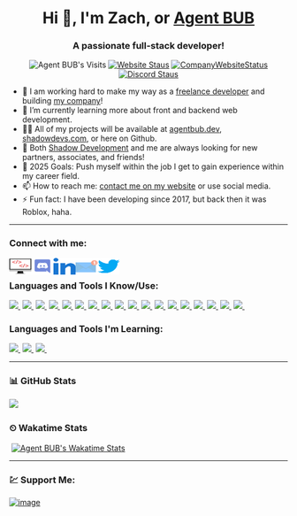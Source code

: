 <h1 align="center">Hi 👋, I'm Zach, or <a href="https://agentbub.dev">Agent BUB</a></h1>
<h3 align="center">A passionate full-stack developer!</h3>

<p align="center">
<img src="https://komarev.com/ghpvc/?username=agentbub&label=Profile%20views&color=red&style=flat-square" alt="Agent BUB's Visits" />
<a href="https://agentbub.dev" target="_blank"><img src="https://img.shields.io/website?down_color=red&down_message=Offline&label=My%20Site&style=flat-square&up_color=brightgreen&up_message=Online&url=https%3A%2F%2Fagentbub.dev" alt="Website Staus" /></a>
<a href="https://shadowdevs.com" target="_blank"><img src="https://img.shields.io/website?down_color=red&down_message=Offline&label=Company%20Site&style=flat-square&up_color=brightgreen&up_message=Online&url=https%3A%2F%2Fshadowdevs.com" alt="CompanyWebsiteStatus" /></a>
<a href="https://shadowdevs.com/discord" target="_blank"><img src="https://img.shields.io/discord/352577622103949312?color=blue&label=Discord&style=flat-square" alt="Discord Staus" /></a>
</p>

- 🔭 I am working hard to make my way as a [freelance developer][website] and building [my company][sdwebsite]!
- 🌱 I’m currently learning more about front and backend web development.
- 👨‍💻 All of my projects will be available at [agentbub.dev][website], [shadowdevs.com][sdwebsite], or here on Github.
- 👯 Both [Shadow Development][sdpartner] and me are always looking for new partners, associates, and friends!
- 🥅 2025 Goals: Push myself within the job I get to gain experience within my career field.
- 📫 How to reach me: [contact me on my website][website] or use social media.
- ⚡ Fun fact: I have been developing since 2017, but back then it was Roblox, haha.

---

### Connect with me:

[<img align="left" alt="agentbub.dev" height="30" width="40" src="https://raw.githubusercontent.com/AgentBUB/AgentBUB/main/src/images/website.svg" />][website]
[<img align="left" alt="Agent BUB | Discord" height="30" width="40" src="https://raw.githubusercontent.com/AgentBUB/AgentBUB/main/src/images/discord.svg" />][discord]
[<img align="left" alt="Agent BUB | LinkedIn" height="30" width="40" src="https://raw.githubusercontent.com/AgentBUB/AgentBUB/main/src/images/linked-in-alt.svg" />][linkedin]
[<img align="left" alt="Agent BUB | Email" height="30" width="40" src="https://raw.githubusercontent.com/AgentBUB/AgentBUB/main/src/images/email.svg" />][email]
[<img align="left" alt="Agent BUB | Twitter" height="30" width="40" src="https://raw.githubusercontent.com/AgentBUB/AgentBUB/main/src/images/twitter.svg" />][twitter]

<br />

### Languages and Tools I Know/Use:

[![](https://img.shields.io/badge/HTML-E34F26?style=for-the-badge&logo=html5&logoColor=white)&nbsp;][html]
[![](https://img.shields.io/badge/CSS-1572B6?style=for-the-badge&logo=css3&logoColor=white)&nbsp;][CSS]
[![](https://img.shields.io/badge/JavaScript-F7DF1E?style=for-the-badge&logo=javascript&logoColor=black)&nbsp;][JS]
[![](https://img.shields.io/badge/DISCORDJS-7289DA?style=for-the-badge&logo=DISCORD&logoColor=white)&nbsp;][DISCORDJS]
[![](https://img.shields.io/badge/VSCODE-0D5CD0?style=for-the-badge&logo=visual-studio-code&logoColor=white)&nbsp;][VSCODE]
[![](https://img.shields.io/badge/GitHub-100000?style=for-the-badge&logo=github&logoColor=white)&nbsp;][GITHUB]
[![](https://img.shields.io/badge/Windows-0078D6?style=for-the-badge&logo=windows&logoColor=white)&nbsp;][WINDOWS]
[![](https://img.shields.io/badge/NGINX-43853D?style=for-the-badge&logo=NGINX&logoColor=white)&nbsp;][NGINX]
[![](https://img.shields.io/badge/Express-0EBC21?style=for-the-badge&logo=Express&logoColor=white)&nbsp;][ExpressJS]
[![](https://img.shields.io/badge/EmbededJS-0EBC21?style=for-the-badge&logo=EmbededJS&logoColor=white)&nbsp;][EJS]
[![](https://img.shields.io/badge/NODEJS-43853D?style=for-the-badge&logo=nodejs&logoColor=white)&nbsp;][NODEJS]
[![](https://img.shields.io/badge/Markdown-000000?style=for-the-badge&logo=markdown&logoColor=white)&nbsp;][MARKDOWN]
[![](https://img.shields.io/badge/DISCORD-7289DA?style=for-the-badge&logo=DISCORD&logoColor=white)&nbsp;][discord]
[![](https://img.shields.io/badge/PHP-8B008B?style=for-the-badge&logo=PHP&logoColor=white)&nbsp;][PHP]
[![](https://img.shields.io/badge/SVELTEKIT-FF3E00?style=for-the-badge&logo=SVELTE&logoColor=white)&nbsp;][SVELTEKIT]
[![](https://img.shields.io/badge/Mongodb-118D4D?style=for-the-badge&logo=mongodb&logoColor=white)&nbsp;][MONGODB]
[![](https://img.shields.io/badge/MySQL-00000F?style=for-the-badge&logo=mysql&logoColor=white)&nbsp;][MYSQL]
[![](https://img.shields.io/badge/SVELTE-FF3E00?style=for-the-badge&logo=SVELTE&logoColor=white)&nbsp;][SVELTE]

### Languages and Tools I'm Learning:
[![](https://img.shields.io/badge/Linux-d94100?style=for-the-badge&logo=linux&logoColor=white)&nbsp;][LINUX]
[![](https://img.shields.io/badge/git-F6A22A?style=for-the-badge&logo=git&logoColor=white)&nbsp;][GIT]
[![](https://img.shields.io/badge/react-5ED5F6?style=for-the-badge&logo=react&logoColor=white)&nbsp;][REACT]

---

### 📊 GitHub Stats

<p align="left">
<a href="#">
  <img height="180em" src="https://github-readme-stats-eight-theta.vercel.app/api?username=AgentBUB&show_icons=true&theme=react&include_all_commits=true&count_private=true"/>
</a>
</p>

### ⏲ Wakatime Stats

<p>&nbsp;<a href="https://wakatime.com/@agentbub" target="_blank"><img align="center" src="https://github-readme-stats.vercel.app/api/wakatime?username=agentbub&layout=compact&theme=react" alt="Agent BUB's Wakatime Stats" /></a></p>

---

### 💹 Support Me:
[![image](https://user-images.githubusercontent.com/46576969/179379693-60756c50-68a1-41b4-89a7-bdf29a4b810f.png)][gitsponsor]

[website]: https://agentbub.dev
[sdwebsite]: https://shadowdevs.com
[discord]: https://discord.gg/shadowdevs
[sdpartner]: https://discord.shadowdevs.com
[gitsponsor]: https://github.com/sponsors/AgentBUB
[linkedin]: https://www.linkedin.com/in/agentbub
[buymecoffee]: https://www.buymeacoffee.com/agentbub
[asppartner]: https://shadowdevs.com/partners
[email]: mailto:me@agentbub.dev
[stackoverflow]: https://stackoverflow.com/users/16256504/agent-bub
[HTML]: https://www.google.com/search?q=html
[CSS]: https://www.google.com/search?q=css
[JS]: https://www.javascript.com/
[VUE]: https://vuejs.org/
[PHP]: https://www.php.net/
[ExpressJS]: https://expressjs.com/
[EJS]: https://ejs.co/
[DISCORDJS]: https://discord.js.org/
[NODEJS]: https://nodejs.org/
[VSCODE]: https://code.visualstudio.com/
[MYSQL]: https://www.mysql.com/
[GIT]: https://git-scm.com/
[GITHUB]: https://github.com/
[TERMINAL]: https://www.microsoft.com/en-us/p/windows-terminal/9n0dx20hk701
[LINUX]: https://www.linux.org/
[NGINX]: https://www.nginx.com/
[UNREAL]: https://unrealengine.com/
[WINDOWS]: https://www.microsoft.com/en-us/windows
[MARKDOWN]: https://www.markdownguide.org/
[SVELTE]: https://svelte.dev/
[SVELTEKIT]: https://kit.svelte.dev/
[twitter]: https://twitter.com/Agent_BUB
[MONGODB]: https://www.mongodb.com/
[REACT]: https://react.dev/
